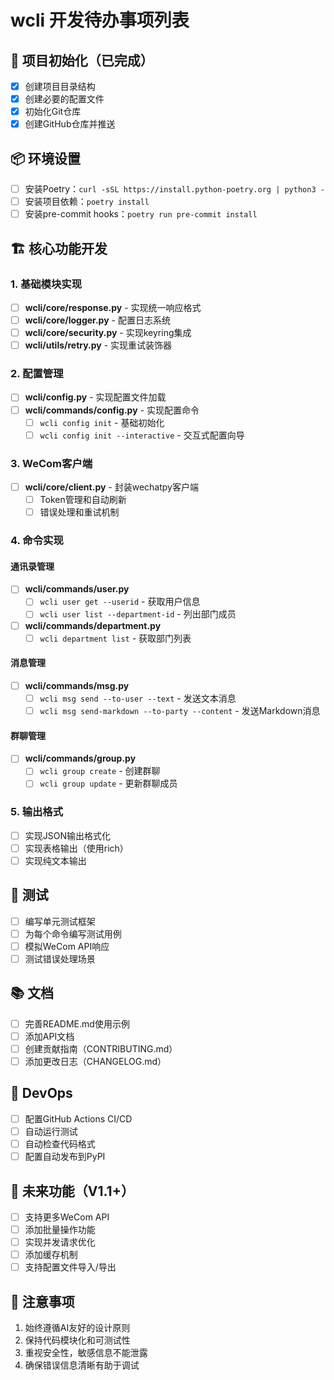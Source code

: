 # wcli 开发待办事项列表

## 🚀 项目初始化（已完成）
- [x] 创建项目目录结构
- [x] 创建必要的配置文件
- [x] 初始化Git仓库
- [x] 创建GitHub仓库并推送

## 📦 环境设置
- [ ] 安装Poetry：`curl -sSL https://install.python-poetry.org | python3 -`
- [ ] 安装项目依赖：`poetry install`
- [ ] 安装pre-commit hooks：`poetry run pre-commit install`

## 🏗️ 核心功能开发

### 1. 基础模块实现
- [ ] **wcli/core/response.py** - 实现统一响应格式
- [ ] **wcli/core/logger.py** - 配置日志系统
- [ ] **wcli/core/security.py** - 实现keyring集成
- [ ] **wcli/utils/retry.py** - 实现重试装饰器

### 2. 配置管理
- [ ] **wcli/config.py** - 实现配置文件加载
- [ ] **wcli/commands/config.py** - 实现配置命令
  - [ ] `wcli config init` - 基础初始化
  - [ ] `wcli config init --interactive` - 交互式配置向导

### 3. WeCom客户端
- [ ] **wcli/core/client.py** - 封装wechatpy客户端
  - [ ] Token管理和自动刷新
  - [ ] 错误处理和重试机制

### 4. 命令实现

#### 通讯录管理
- [ ] **wcli/commands/user.py**
  - [ ] `wcli user get --userid` - 获取用户信息
  - [ ] `wcli user list --department-id` - 列出部门成员
- [ ] **wcli/commands/department.py**
  - [ ] `wcli department list` - 获取部门列表

#### 消息管理
- [ ] **wcli/commands/msg.py**
  - [ ] `wcli msg send --to-user --text` - 发送文本消息
  - [ ] `wcli msg send-markdown --to-party --content` - 发送Markdown消息

#### 群聊管理
- [ ] **wcli/commands/group.py**
  - [ ] `wcli group create` - 创建群聊
  - [ ] `wcli group update` - 更新群聊成员

### 5. 输出格式
- [ ] 实现JSON输出格式化
- [ ] 实现表格输出（使用rich）
- [ ] 实现纯文本输出

## 🧪 测试
- [ ] 编写单元测试框架
- [ ] 为每个命令编写测试用例
- [ ] 模拟WeCom API响应
- [ ] 测试错误处理场景

## 📚 文档
- [ ] 完善README.md使用示例
- [ ] 添加API文档
- [ ] 创建贡献指南（CONTRIBUTING.md）
- [ ] 添加更改日志（CHANGELOG.md）

## 🔧 DevOps
- [ ] 配置GitHub Actions CI/CD
- [ ] 自动运行测试
- [ ] 自动检查代码格式
- [ ] 配置自动发布到PyPI

## 🎯 未来功能（V1.1+）
- [ ] 支持更多WeCom API
- [ ] 添加批量操作功能
- [ ] 实现并发请求优化
- [ ] 添加缓存机制
- [ ] 支持配置文件导入/导出

## 📝 注意事项
1. 始终遵循AI友好的设计原则
2. 保持代码模块化和可测试性
3. 重视安全性，敏感信息不能泄露
4. 确保错误信息清晰有助于调试